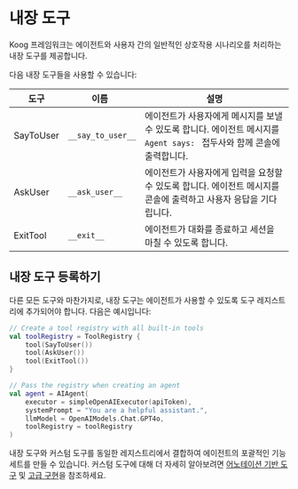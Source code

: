# 내장 도구

Koog 프레임워크는 에이전트와 사용자 간의 일반적인 상호작용 시나리오를 처리하는 내장 도구를 제공합니다.

다음 내장 도구들을 사용할 수 있습니다:

| 도구      | <div style="width:115px">이름</div> | 설명                                                                                                           |
|-----------|-------------------------------------|-----------------------------------------------------------------------------------------------------------------------|
| SayToUser | `__say_to_user__`                   | 에이전트가 사용자에게 메시지를 보낼 수 있도록 합니다. 에이전트 메시지를 `Agent says: ` 접두사와 함께 콘솔에 출력합니다. |
| AskUser   | `__ask_user__`                      | 에이전트가 사용자에게 입력을 요청할 수 있도록 합니다. 에이전트 메시지를 콘솔에 출력하고 사용자 응답을 기다립니다.        |
| ExitTool  | `__exit__`                          | 에이전트가 대화를 종료하고 세션을 마칠 수 있도록 합니다.                                                     |

## 내장 도구 등록하기

다른 모든 도구와 마찬가지로, 내장 도구는 에이전트가 사용할 수 있도록 도구 레지스트리에 추가되어야 합니다. 다음은 예시입니다:

```kotlin
// Create a tool registry with all built-in tools
val toolRegistry = ToolRegistry {
    tool(SayToUser())
    tool(AskUser())
    tool(ExitTool())
}

// Pass the registry when creating an agent
val agent = AIAgent(
    executor = simpleOpenAIExecutor(apiToken),
    systemPrompt = "You are a helpful assistant.",
    llmModel = OpenAIModels.Chat.GPT4o,
    toolRegistry = toolRegistry
)
```

내장 도구와 커스텀 도구를 동일한 레지스트리에서 결합하여 에이전트의 포괄적인 기능 세트를 만들 수 있습니다.
커스텀 도구에 대해 더 자세히 알아보려면 [어노테이션 기반 도구](annotation-based-tools.md) 및 [고급 구현](advanced-tool-implementation.md)을 참조하세요.